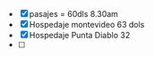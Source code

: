 - [x] pasajes = 60dls 8.30am
- [x] Hospedaje montevideo 63 dols
- [x] Hospedaje Punta Diablo 32
- [ ] 